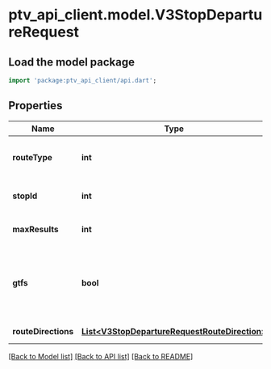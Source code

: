 # ptv_api_client.model.V3StopDepartureRequest

## Load the model package
```dart
import 'package:ptv_api_client/api.dart';
```

## Properties
Name | Type | Description | Notes
------------ | ------------- | ------------- | -------------
**routeType** | **int** | Number identifying transport mode; values returned via RouteTypes API | [optional] [default to null]
**stopId** | **int** | Identifier of stop; values returned by Stops API | [optional] [default to null]
**maxResults** | **int** | Maximum number of results returned | [optional] [default to null]
**gtfs** | **bool** | Indicates that stop_id parameter will accept \&quot;GTFS stop_id\&quot; data and route_directions[x].route_id parameters will accept route_gtfs_id data | [optional] [default to null]
**routeDirections** | [**List&lt;V3StopDepartureRequestRouteDirection&gt;**](V3StopDepartureRequestRouteDirection.md) | The route directions to find departures for at this stop. | [default to []]

[[Back to Model list]](../README.md#documentation-for-models) [[Back to API list]](../README.md#documentation-for-api-endpoints) [[Back to README]](../README.md)


